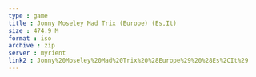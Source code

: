 ```yaml
---
type : game
title : Jonny Moseley Mad Trix (Europe) (Es,It)
size : 474.9 M
format : iso
archive : zip
server : myrient
link2 : Jonny%20Moseley%20Mad%20Trix%20%28Europe%29%20%28Es%2CIt%29
---
```

